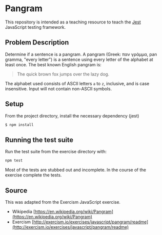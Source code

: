 # Pangram

This repository is intended as a teaching resource to teach the [Jest](https://facebook.github.io/jest/) JavaScript testing framework.  

## Problem Description

Determine if a sentence is a pangram. A pangram (Greek: παν γράμμα, pan gramma,
"every letter") is a sentence using every letter of the alphabet at least once.
The best known English pangram is:
> The quick brown fox jumps over the lazy dog.

The alphabet used consists of ASCII letters `a` to `z`, inclusive, and is case
insensitive. Input will not contain non-ASCII symbols.

## Setup

From the project directory, install the necessary dependency (jest)

```bash
$ npm install
```

## Running the test suite

Run the test suite from the exercise directory with:

```bash
npm test
```

Most of the tests are stubbed out and incomplete.  In the course of the exercise complete the tests.

## Source

This was adapted from the Exercism JavaScript exercise.

- Wikipedia [https://en.wikipedia.org/wiki/Pangram](https://en.wikipedia.org/wiki/Pangram)
- Exercism
[http://exercism.io/exercises/javascript/pangram/readme](http://exercism.io/exercises/javascript/pangram/readme)
